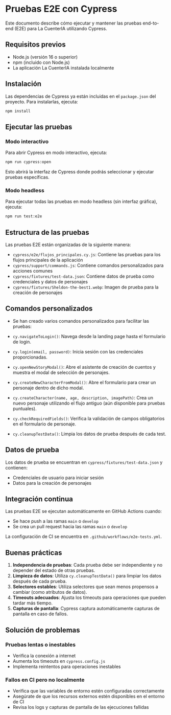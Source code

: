 # Pruebas E2E con Cypress

Este documento describe cómo ejecutar y mantener las pruebas end-to-end (E2E) para La CuenterIA utilizando Cypress.

## Requisitos previos

- Node.js (versión 16 o superior)
- npm (incluido con Node.js)
- La aplicación La CuenterIA instalada localmente

## Instalación

Las dependencias de Cypress ya están incluidas en el `package.json` del proyecto. Para instalarlas, ejecuta:

```bash
npm install
```

## Ejecutar las pruebas

### Modo interactivo

Para abrir Cypress en modo interactivo, ejecuta:

```bash
npm run cypress:open
```

Esto abrirá la interfaz de Cypress donde podrás seleccionar y ejecutar pruebas específicas.

### Modo headless

Para ejecutar todas las pruebas en modo headless (sin interfaz gráfica), ejecuta:

```bash
npm run test:e2e
```

## Estructura de las pruebas

Las pruebas E2E están organizadas de la siguiente manera:

- `cypress/e2e/flujos_principales.cy.js`: Contiene las pruebas para los flujos principales de la aplicación
- `cypress/support/commands.js`: Contiene comandos personalizados para acciones comunes
- `cypress/fixtures/test-data.json`: Contiene datos de prueba como credenciales y datos de personajes
- `cypress/fixtures/Sheldon-the-best1.webp`: Imagen de prueba para la creación de personajes

## Comandos personalizados

- Se han creado varios comandos personalizados para facilitar las pruebas:

- `cy.navigateToLogin()`: Navega desde la landing page hasta el formulario de login.
- `cy.login(email, password)`: Inicia sesión con las credenciales proporcionadas.
- `cy.openNewStoryModal()`: Abre el asistente de creación de cuentos y muestra el modal de selección de personajes.
- `cy.createNewCharacterFromModal()`: Abre el formulario para crear un personaje dentro de dicho modal.
- `cy.createCharacter(name, age, description, imagePath)`: Crea un nuevo personaje utilizando el flujo antiguo (aún disponible para pruebas puntuales).
- `cy.checkRequiredFields()`: Verifica la validación de campos obligatorios en el formulario de personaje.
- `cy.cleanupTestData()`: Limpia los datos de prueba después de cada test.

## Datos de prueba

Los datos de prueba se encuentran en `cypress/fixtures/test-data.json` y contienen:

- Credenciales de usuario para iniciar sesión
- Datos para la creación de personajes

## Integración continua

Las pruebas E2E se ejecutan automáticamente en GitHub Actions cuando:

- Se hace push a las ramas `main` o `develop`
- Se crea un pull request hacia las ramas `main` o `develop`

La configuración de CI se encuentra en `.github/workflows/e2e-tests.yml`.

## Buenas prácticas

1. **Independencia de pruebas**: Cada prueba debe ser independiente y no depender del estado de otras pruebas.
2. **Limpieza de datos**: Utiliza `cy.cleanupTestData()` para limpiar los datos después de cada prueba.
3. **Selectores estables**: Utiliza selectores que sean menos propensos a cambiar (como atributos de datos).
4. **Timeouts adecuados**: Ajusta los timeouts para operaciones que pueden tardar más tiempo.
5. **Capturas de pantalla**: Cypress captura automáticamente capturas de pantalla en caso de fallos.

## Solución de problemas

### Pruebas lentas o inestables

- Verifica la conexión a internet
- Aumenta los timeouts en `cypress.config.js`
- Implementa reintentos para operaciones inestables

### Fallos en CI pero no localmente

- Verifica que las variables de entorno estén configuradas correctamente
- Asegúrate de que los recursos externos estén disponibles en el entorno de CI
- Revisa los logs y capturas de pantalla de las ejecuciones fallidas

